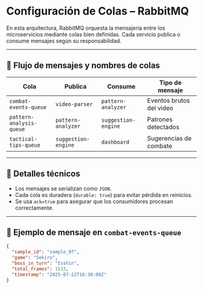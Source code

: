 # Configuración de Colas – RabbitMQ

En esta arquitectura, RabbitMQ orquesta la mensajería entre los microservicios mediante colas bien definidas. Cada servicio publica o consume mensajes según su responsabilidad.

---

## 🎯 Flujo de mensajes y nombres de colas

| Cola                     | Publica               | Consume              | Tipo de mensaje           |
|--------------------------|-----------------------|----------------------|---------------------------|
| `combat-events-queue`    | `video-parser`        | `pattern-analyzer`   | Eventos brutos del video |
| `pattern-analysis-queue` | `pattern-analyzer`    | `suggestion-engine`  | Patrones detectados      |
| `tactical-tips-queue`    | `suggestion-engine`   | `dashboard`          | Sugerencias de combate   |

---

## 🔧 Detalles técnicos

- Los mensajes se serializan como `JSON`.  
- Cada cola es duradera (`durable: true`) para evitar pérdida en reinicios.  
- Se usa `ack=true` para asegurar que los consumidores procesan correctamente.

---

## 🧪 Ejemplo de mensaje en `combat-events-queue`

```json
{
  "sample_id": "sample_07",
  "game": "Sekiro",
  "boss_in_turn": "Isshin",
  "total_frames": 1533,
  "timestamp": "2025-07-22T18:30:00Z"
}

